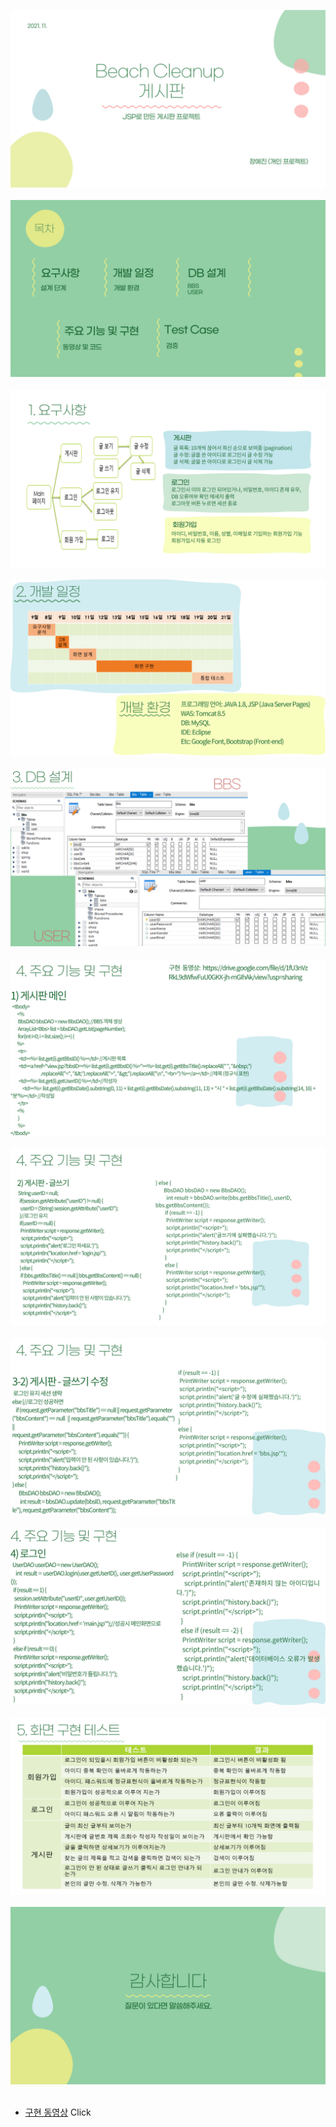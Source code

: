 ![](https://github.com/Yejin-Carol/Yejin-Carol.github.io/blob/main/Carol/assets/img/portfolio/beach_jsp/001.jpg)
<br></br>
![](https://github.com/Yejin-Carol/Yejin-Carol.github.io/blob/main/Carol/assets/img/portfolio/beach_jsp/002.jpg)
<br></br>
![](https://github.com/Yejin-Carol/Yejin-Carol.github.io/blob/main/Carol/assets/img/portfolio/beach_jsp/003.jpg)
<br></br>
![](https://github.com/Yejin-Carol/Yejin-Carol.github.io/blob/main/Carol/assets/img/portfolio/beach_jsp/004.jpg)
<br></br>
![](https://github.com/Yejin-Carol/Yejin-Carol.github.io/blob/main/Carol/assets/img/portfolio/beach_jsp/005.jpg)
<br></br>
![](https://github.com/Yejin-Carol/Yejin-Carol.github.io/blob/main/Carol/assets/img/portfolio/beach_jsp/006.jpg)
<br></br>
![](https://github.com/Yejin-Carol/Yejin-Carol.github.io/blob/main/Carol/assets/img/portfolio/beach_jsp/007.jpg)
<br></br>
![](https://github.com/Yejin-Carol/Yejin-Carol.github.io/blob/main/Carol/assets/img/portfolio/beach_jsp/008.jpg)
<br></br>
![](https://github.com/Yejin-Carol/Yejin-Carol.github.io/blob/main/Carol/assets/img/portfolio/beach_jsp/009.jpg)
<br></br>
![](https://github.com/Yejin-Carol/Yejin-Carol.github.io/blob/main/Carol/assets/img/portfolio/beach_jsp/010.jpg)
<br></br>
![](https://github.com/Yejin-Carol/Yejin-Carol.github.io/blob/main/Carol/assets/img/portfolio/beach_jsp/011.jpg)
<br></br>

* [구현 동영상](https://drive.google.com/file/d/1fU3nVzRkL9dWfwFuU0GKX-jh-rnGIhAk/view?usp=sharing) Click
